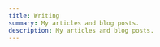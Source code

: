 ```yaml
---
title: Writing
summary: My articles and blog posts.
description: My articles and blog posts.
---
```

